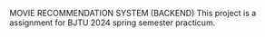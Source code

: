 MOVIE RECOMMENDATION SYSTEM (BACKEND)
This project is a assignment for BJTU 2024 spring semester practicum.
